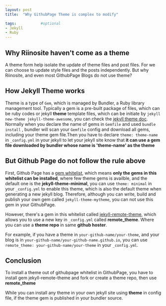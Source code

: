 ```yaml
---
layout: post
title:  "Why GithubPage Theme is complex to modify"

tags:           #optional
- Jekyll
- Ruby
---
```

## Why Riinosite haven't come as a theme

A theme form help isolate the update of theme files and post files. For we can choose to update style files and the posts independently. But why Riinosite, and even most GithubPage Blogs do not use theme?

## How Jekyll Theme works

Theme is a type of `Gem`, which is managed by Bundler, a Ruby library management tool. Typically a gem is a pre-built package of files, which can be ruby codes or jekyll **theme** template files, which can be initiate by `jekyll new-theme jekyll-theme-awesome`, you can check the [jekyll theme doc](https://jekyllrb.com/docs/themes/).  Normally when you declare the name of gems in `Gemfile` and used `bundle install` , bundler will scan your `Gemfile` config and download all gems, including your theme gem file.Then you have to declare `theme: theme-name` in `_config.yml` in your jekyll to let your jekyll site know that **it can use a gem file downloaded by bundler whose name is 'theme-name' as the theme**

## But Github Page do not follow the rule above

First, Github Page has a [gem whitelist](https://pages.github.com/versions/), which means **only the gems in this whitelist can be installed**, where few theme gems is availble, and the default one is the **jekyll-theme-minimal**, you can use `theme: minimal` in your `_config.yml` to enable this theme, which is also the default theme when generating a new jekyll blog. Therefore, although you can write, build and publish your own gem called `jekyll-theme-mytheme`, you can not use this gem in your GithubPage.

However, there's a gem in this whitelist called [jekyll-remote-theme](https://github.com/benbalter/jekyll-remote-theme), which allows you to use a new key in `_config.yml` called **remote_theme**. Where you can use a **theme repo** in same **github hoster**. 

For example, if you have a theme in `your-github-name/your-theme`, and your blog is in `your-github-name/your-github-name.github.io`, you can use `remote_theme: your-github-name/your-theme` in your `_config.yml`.


## Conclusion

To install a theme out of githubpage whitelist in GithubPage, you have to install gem jekyll-remote-theme and fork or create a theme repo, then use **remote_theme**

While you can install any theme in your own jekyll site using **theme** in config file, if the theme gem is published in your bundler source.